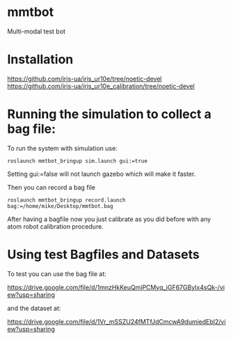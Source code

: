 # mmtbot

Multi-modal test bot

# Installation

https://github.com/iris-ua/iris_ur10e/tree/noetic-devel
https://github.com/iris-ua/iris_ur10e_calibration/tree/noetic-devel

# Running the simulation to collect a bag file:

To run the system with simulation use:

    roslaunch mmtbot_bringup sim.launch gui:=true

Setting gui:=false will not launch gazebo which will make it faster.

Then you can record a bag file

    roslaunch mmtbot_bringup record.launch bag:=/home/mike/Desktop/mmtbot.bag

After having a bagfile now you just calibrate as you did before with any atom robot calibration procedure.

# Using test Bagfiles and Datasets 

To test you can use the bag file at:

https://drive.google.com/file/d/1mnzHkKeuQmjPCMyq_iGF67GByIx4sQk-/view?usp=sharing

and the dataset at:

https://drive.google.com/file/d/1Vr_mSSZU24fMTfJdCmcwA9dumiedEbl2/view?usp=sharing


